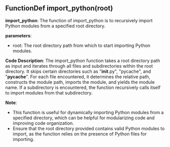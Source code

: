 ## FunctionDef import_python(root)
**import_python**: The function of import_python is to recursively import Python modules from a specified root directory.

**parameters**:
- root: The root directory path from which to start importing Python modules.

**Code Description**:
The import_python function takes a root directory path as input and iterates through all files and subdirectories within the root directory. It skips certain directories such as "__init__.py", "pycache", and "__pycache__". For each file encountered, it determines the relative path, constructs the module path, imports the module, and yields the module name. If a subdirectory is encountered, the function recursively calls itself to import modules from that subdirectory.

**Note**:
- This function is useful for dynamically importing Python modules from a specified directory, which can be helpful for modularizing code and improving code organization.
- Ensure that the root directory provided contains valid Python modules to import, as the function relies on the presence of Python files for importing.
